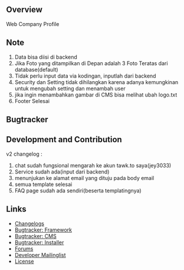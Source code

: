 ## Overview

Web Company Profile

## Note ##

1. Data bisa diisi di backend
2. Jika Foto yang ditampilkan di Depan adalah 3 Foto Teratas dari database(default)
3. Tidak perlu input data via kodingan, inputlah dari backend
4. Security dan Setting tidak dihilangkan karena adanya kemungkinan untuk mengubah setting dan menambah user
5. jika ingin menambahkan gambar di CMS bisa melihat ubah logo.txt
6. Footer Selesai

## Bugtracker ##



## Development and Contribution ##

v2 changelog :
1. chat sudah fungsional mengarah ke akun tawk.to saya(jey3033)
2. Service sudah ada(input dari backend)
3. menunjukan ke alamat email yang dituju pada body email
4. semua template selesai
5. FAQ page sudah ada sendiri(beserta templatingnya)

## Links ##

 * [Changelogs](http://doc.silverstripe.org/framework/en/changelogs/)
 * [Bugtracker: Framework](https://github.com/silverstripe/silverstripe-framework/issues)
 * [Bugtracker: CMS](https://github.com/silverstripe/silverstripe-cms/issues)
 * [Bugtracker: Installer](https://github.com/silverstripe/silverstripe-installer/issues)
 * [Forums](http://silverstripe.org/forums)
 * [Developer Mailinglist](https://groups.google.com/forum/#!forum/silverstripe-dev)
 * [License](./LICENSE)

